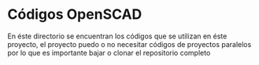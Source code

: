 # Códigos OpenSCAD

En éste directorio se encuentran los códigos que se utilizan en éste proyecto, el proyecto puedo o no necesitar códigos de proyectos paralelos por lo que es importante bajar o clonar el repositorio completo
